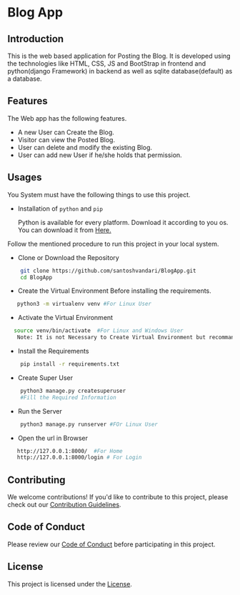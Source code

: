 # Blog App
## Introduction
This is the web based application for Posting the Blog. It is developed using the technologies like HTML, CSS, JS and BootStrap in frontend and python(django Framework) in backend as well as sqlite database(default) as a database.

## Features
The Web app has the following features.
 - A new User can Create the Blog.
 - Visitor can view the Posted Blog.
 - User can delete and modify the existing Blog.
 - User can add new User if he/she holds that permission.

## Usages
You System must have the following things to use this project.
 - Installation of `python` and  `pip`

    Python is available for every platform. Download it according to you os. You can download it from [Here.](https://www.python.org/downloads/)


Follow the mentioned procedure to run this project in your local system.
 - Clone or Download the Repository
```bash
    git clone https://github.com/santoshvandari/BlogApp.git 
    cd BlogApp
```
 - Create the Virtual Environment Before installing the requirements. 
 ```Bash
    python3 -m virtualenv venv #For Linux User
 ```
  - Activate the Virtual Environment
  ```bash
    source venv/bin/activate  #For Linux and Windows User
     Note: It is not Necessary to Create Virtual Environment but recommanded.
  ``` 
 - Install the Requirements
```bash
    pip install -r requirements.txt
```
 - Create Super User
```bash 
    python3 manage.py createsuperuser
    #Fill the Required Information
```

 - Run the Server
```bash
    python3 manage.py runserver #FOr Linux User
```
 - Open the url in Browser
 ```bash
    http://127.0.0.1:8000/  #For Home
    http://127.0.0.1:8000/login # For Login
 ```

## Contributing
We welcome contributions! If you'd like to contribute to this project, please check out our [Contribution Guidelines](Contribution.md).

## Code of Conduct
Please review our [Code of Conduct](CodeOfConduct.md) before participating in this project.

## License
This project is licensed under the [License](LICENSE).